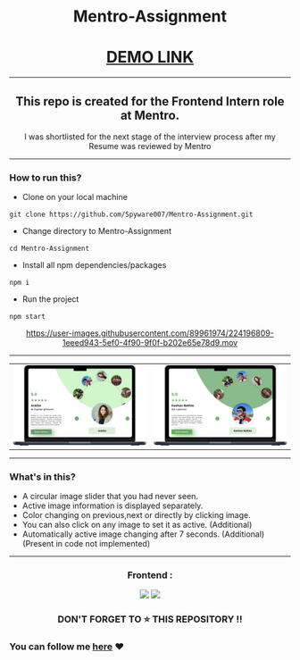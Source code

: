 <div align = "center">
  
# Mentro-Assignment
  
# [DEMO LINK](https://circular-image-slider-mentro-assign.netlify.app/)
  
---

## This repo is created for the Frontend Intern role at Mentro.

<p>I was shortlisted for the next stage of the interview process after my Resume was reviewed by Mentro</p>

---

<div align="left">

### How to run this?

- Clone on your local machine

```terminal
git clone https://github.com/Spyware007/Mentro-Assignment.git
```

- Change directory to Mentro-Assignment

```terminal
cd Mentro-Assignment
```

- Install all npm dependencies/packages

```terminal
npm i
```

- Run the project

```
npm start
```

</div>

https://user-images.githubusercontent.com/89961974/224196809-1eeed943-5ef0-4f90-9f0f-b202e65e78d9.mov

---

<table>
  <tr>
    <td><img width="500px" src = "./readme_assets/mentro1.png"></td>
    <td><img width="500px" src = "./readme_assets/mentro2.png"></td>
  </tr>
</table>

---

<div align="left">

### What's in this?

- A circular image slider that you had never seen.
- Active image information is displayed separately.
- Color changing on previous,next or directly by clicking image.
- You can also click on any image to set it as active. (Additional)
- Automatically active image changing after 7 seconds. (Additional) (Present in code not implemented)

</div>

---

### Frontend :

<img src="https://img.shields.io/badge/React-20232A?style=for-the-badge&logo=react&logoColor=61DAFB"> <img src="https://img.shields.io/badge/CSS3-1572B6?style=for-the-badge&logo=css3&logoColor=white">

</div>

<h3 align="center"> DON'T FORGET TO ⭐ THIS REPOSITORY !!
</h3>

### You can follow me [here](https://github.com/Spyware007) ❤
